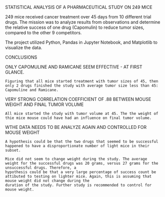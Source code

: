 STATISTICAL ANALYSIS OF A PHARMACEUTICAL STUDY ON 249 MICE

249 mice received cancer treatment over 45 days from 10 different trial drugs. The mission was to analyze results from observations and determine the relative success of one drug (Capomulin) to reduce tumor sizes, compared to the other 9 competitors. 

The project utilized Python, Pandas in Jupyter Notebook, and Matplotlib to visualize the data. 

CONCLUSIONS
  
  ONLY CAPOMULINE AND RAMICANE SEEM EFFECTIVE - AT FIRST GLANCE. 

    Figuring that all mice started treatment with tumor sizes of 45, then only 2 drugs finished the study with average tumor size less than 45: Capomuline and Ramicane.

  VERY STRONG CORRELATION COEFFICIENT OF .88 BETWEEN MOUSE WEIGHT AND FINAL TUMOR VOLUME

    All mice started the study with tumor volume at 45. The the weight of thie mice mouse could have had an influence on final tumor volume.

  WTHE DATA NEEDS TO BE ANALYZE AGAIN AND CONTROLLED FOR MOUSE WEIGHT

    A hypothesis could be that the two drugs that seemed to be successful happened to have a disproportionate number of light mice in their subset.

    Mice did not seem to change weight during the study. The average weight for the successful drugs was 20 grams, versus 27 grams for the unsuccessful drugs. Therefore, a
    hypothesis could be that a very large percentage of success count be attibuted to testing on lighter mice. Again, this is assuming that mouse weight did not change during the
    duration of the study. Further study is recommended to control for mouse weight.


